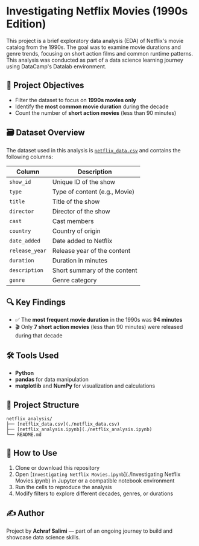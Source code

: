 # Investigating Netflix Movies (1990s Edition)

This project is a brief exploratory data analysis (EDA) of Netflix's movie catalog from the 1990s. The goal was to examine movie durations and genre trends, focusing on short action films and common runtime patterns. This analysis was conducted as part of a data science learning journey using DataCamp's Datalab environment.

## 🎯 Project Objectives

- Filter the dataset to focus on **1990s movies only**
- Identify the **most common movie duration** during the decade
- Count the number of **short action movies** (less than 90 minutes)

## 🗃️ Dataset Overview

The dataset used in this analysis is [`netflix_data.csv`](./netflix_data.csv) and contains the following columns:

| Column         | Description                        |
|----------------|------------------------------------|
| `show_id`      | Unique ID of the show              |
| `type`         | Type of content (e.g., Movie)      |
| `title`        | Title of the show                  |
| `director`     | Director of the show               |
| `cast`         | Cast members                       |
| `country`      | Country of origin                  |
| `date_added`   | Date added to Netflix              |
| `release_year` | Release year of the content        |
| `duration`     | Duration in minutes                |
| `description`  | Short summary of the content       |
| `genre`        | Genre category                     |

## 🔍 Key Findings

- ✅ The **most frequent movie duration** in the 1990s was **94 minutes**
- 🎬 Only **7 short action movies** (less than 90 minutes) were released during that decade

## 🛠️ Tools Used

- **Python**
- **pandas** for data manipulation
- **matplotlib** and **NumPy** for visualization and calculations

## 📁 Project Structure

```
netflix_analysis/
├── [netflix_data.csv](./netflix_data.csv)
├── [netflix_analysis.ipynb](./netflix_analysis.ipynb)
└── README.md
```

## 📌 How to Use

1. Clone or download this repository
2. Open [`Investigating Netflix Movies.ipynb`](./Investigating Netflix Movies.ipynb) in Jupyter or a compatible notebook environment
3. Run the cells to reproduce the analysis
4. Modify filters to explore different decades, genres, or durations

## ✍️ Author

Project by **Achraf Salimi** — part of an ongoing journey to build and showcase data science skills.
